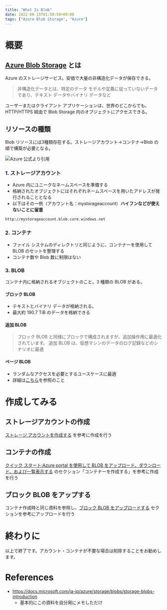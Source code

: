 ```yaml
---
title: "What Is Blob"
date: 2022-08-15T01:59:59+09:00
tags: ["Azure Blob Storage", "Azure"]
---
```


# 概要
## [Azure Blob Storage](https://docs.microsoft.com/ja-jp/azure/storage/blobs/storage-blobs-introduction) とは
Azure のストレージサービス。安価で大量の非構造化データが保存できる。
> 非構造化データとは、特定のデータ モデルや定義に従っていないデータであり、テキスト データやバイナリ データなど

ユーザーまたはクライアント アプリケーションは、世界のどこからでも、HTTP/HTTPS 経由で Blob Storage 内のオブジェクトにアクセスできる。

## リソースの種類
Blob リソースには3種類存在する。ストレージアカウント→コンテナ→Blob の順で構築が必要となる。

![Azure 公式より引用](https://docs.microsoft.com/ja-jp/azure/storage/blobs/media/storage-blobs-introduction/blob1.png)

### 1. ストレージアカウント
- Azure 内にユニークなネームスペースを準備する
- 格納されたオブジェクトにはそれぞれネームスペースを用いたアドレスが発行されることとなる
- 以下はその一例（アカウント名：mystorageaccount）**ハイフンなどが使えないことに留意**
```
http://mystorageaccount.blob.core.windows.net
```

### 2. コンテナ
- ファイル システムのディレクトリと同じように、コンテナーを使用して BLOB のセットを整理する
- コンテナ数や Blob 数に制限はない

### 3. BLOB
コンテナ内に格納されるオブジェクトのこと。3 種類の BLOB がある。
#### ブロック BLOB
- テキストとバイナリ データが格納される。
- 最大約 190.7 TiB のデータを格納できる
#### 追加 BLOB
> ブロック BLOB と同様にブロックで構成されますが、追加操作用に最適化されています。 追加 BLOB は、仮想マシンのデータのログ記録などのシナリオに最適
#### ページ BLOB 
- ランダムなアクセスを必要とするユースケースに最適
- 詳細は[こちら](https://docs.microsoft.com/ja-jp/azure/storage/blobs/storage-blob-pageblob-overview?tabs=dotnet)を参照のこと

# 作成してみる
## ストレージアカウントの作成
[ストレージ アカウントを作成する](https://docs.microsoft.com/ja-jp/azure/storage/common/storage-account-create?toc=%2Fazure%2Fstorage%2Fblobs%2Ftoc.json&tabs=azure-portal) を参考に作成を行う

## コンテナの作成
[クイック スタート:Azure portal を使用して BLOB をアップロード、ダウンロード、および一覧表示する](https://docs.microsoft.com/ja-jp/azure/storage/blobs/storage-quickstart-blobs-portal#create-a-container) のセクション「コンテナーを作成する」を参考に作成を行う

## ブロック BLOB をアップする
コンテナ作成時と同じ資料を参照し、[ブロック BLOB をアップロードする](https://docs.microsoft.com/ja-jp/azure/storage/blobs/storage-quickstart-blobs-portal#upload-a-block-blob) セクションを参考にアップロードを行う


# 終わりに
以上で終了です。アカウント・コンテナが不要な場合は削除することをお勧めします。


# References
- https://docs.microsoft.com/ja-jp/azure/storage/blobs/storage-blobs-introduction
  - 基本的にこの資料を自分用にメモしただけ